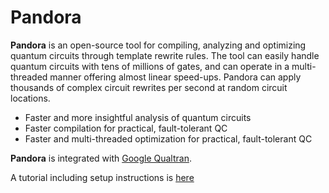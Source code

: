 # Pandora

**Pandora** is an open-source tool for compiling, analyzing and optimizing quantum circuits through template rewrite rules. The tool can easily handle quantum circuits with tens of millions of gates, and can operate in a multi-threaded manner offering almost linear speed-ups. Pandora can apply thousands of complex circuit rewrites per second at random circuit locations.
* Faster and more insightful analysis of quantum circuits
* Faster compilation for practical, fault-tolerant QC
* Faster and multi-threaded optimization for practical, fault-tolerant QC

**Pandora** is integrated with <a href="https://github.com/quantumlib/Qualtran" target=_blank>Google Qualtran</a>.

A tutorial including setup instructions is <a href="https://colab.research.google.com/drive/1K7cEqRoXRAOOhEz4EmfSPtBUssaXPW-v?usp=sharing" target="_blank">here</a>

